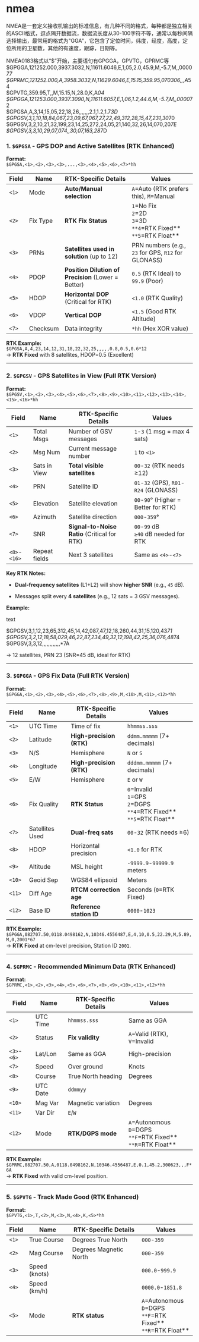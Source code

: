 # nmea
NMEA是一套定义接收机输出的标准信息，有几种不同的格式，每种都是独立相关的ASCII格式，逗点隔开数据流，数据流长度从30-100字符不等，通常以每秒间隔选择输出，最常用的格式为"GGA"，它包含了定位时间，纬度，经度，高度，定位所用的卫星数，其他的有速度，跟踪，日期等。

NMEA0183格式以“$”开始，主要语句有GPGGA，GPVTG，GPRMC等
$GPGGA,121252.000,3937.3032,N,11611.6046,E,1,05,2.0,45.9,M,-5.7,M,,0000*77   
$GPRMC,121252.000,A,3958.3032,N,11629.6046,E,15.15,359.95,070306,,,A*54   
$GPVTG,359.95,T,,M,15.15,N,28.0,K,A*04   
$GPGGA,121253.000,3937.3090,N,11611.6057,E,1,06,1.2,44.6,M,-5.7,M,,0000*72   
$GPGSA,A,3,14,15,05,22,18,26,,,,,,,2.1,1.2,1.7*3D   
$GPGSV,3,1,10,18,84,067,23,09,67,067,27,22,49,312,28,15,47,231,30*70   
$GPGSV,3,2,10,21,32,199,23,14,25,272,24,05,21,140,32,26,14,070,20*7E   
$GPGSV,3,3,10,29,07,074,,30,07,163,28*7D


### **1. `$GPGSA` - GPS DOP and Active Satellites (RTK Enhanced)**

**Format:**  
`$GPGSA,<1>,<2>,<3>,<3>,...,<3>,<4>,<5>,<6>,<7>*hh`

|Field|Name|RTK-Specific Details|Values|
|---|---|---|---|
|`<1>`|Mode|**Auto/Manual selection**|`A`=Auto (RTK prefers this), `M`=Manual|
|`<2>`|Fix Type|**RTK Fix Status**|`1`=No Fix  <br>`2`=2D  <br>`3`=3D  <br>`**4`=RTK Fixed**  <br>`**5`=RTK Float**|
|`<3>`|PRNs|**Satellites used in solution** (up to 12)|PRN numbers (e.g., `23` for GPS, `R12` for GLONASS)|
|`<4>`|PDOP|**Position Dilution of Precision** (Lower = Better)|`0.5` (RTK Ideal) to `99.9` (Poor)|
|`<5>`|HDOP|**Horizontal DOP** (Critical for RTK)|`<1.0` (RTK Quality)|
|`<6>`|VDOP|**Vertical DOP**|`<1.5` (Good RTK Altitude)|
|`<7>`|Checksum|Data integrity|`*hh` (Hex XOR value)|

**RTK Example:**  
`$GPGSA,A,4,23,14,12,31,18,22,32,25,,,,,0.8,0.5,0.6*12`  
→ **RTK Fixed** with 8 satellites, HDOP=0.5 (Excellent)

---

### **2. `$GPGSV` - GPS Satellites in View (Full RTK Version)**

**Format:**  
`$GPGSV,<1>,<2>,<3>,<4>,<5>,<6>,<7>,<8>,<9>,<10>,<11>,<12>,<13>,<14>,<15>,<16>*hh`

|Field|Name|RTK-Specific Details|Values|
|---|---|---|---|
|`<1>`|Total Msgs|Number of GSV messages|`1`-`3` (1 msg = max 4 sats)|
|`<2>`|Msg Num|Current message number|`1` to `<1>`|
|`<3>`|Sats in View|**Total visible satellites**|`00`-`32` (RTK needs ≥12)|
|`<4>`|PRN|Satellite ID|`01`-`32` (GPS), `R01`-`R24` (GLONASS)|
|`<5>`|Elevation|Satellite elevation|`00`-`90`° (Higher = Better for RTK)|
|`<6>`|Azimuth|Satellite direction|`000`-`359`°|
|`<7>`|SNR|**Signal-to-Noise Ratio** (Critical for RTK)|`00`-`99` dB  <br>`≥40` dB needed for RTK|
|`<8>`-`<16>`|Repeat fields|Next 3 satellites|Same as `<4>`-`<7>`|

**Key RTK Notes:**

- **Dual-frequency satellites** (L1+L2) will show **higher SNR** (e.g., `45` dB).
    
- Messages split every **4 satellites** (e.g., 12 sats = 3 GSV messages).
    

**Example:**

text

$GPGSV,3,1,12,23,65,312,45,14,42,087,47,12,18,260,44,31,15,120,43*71  
$GPGSV,3,2,12,18,58,029,46,22,87,234,49,32,12,198,42,25,36,076,48*74  
$GPGSV,3,3,12,,,,,,,,,,,,*7A

→ 12 satellites, PRN 23 (SNR=45 dB, ideal for RTK)

---

### **3. `$GPGGA` - GPS Fix Data (Full RTK Version)**

**Format:**  
`$GPGGA,<1>,<2>,<3>,<4>,<5>,<6>,<7>,<8>,<9>,M,<10>,M,<11>,<12>*hh`

|Field|Name|RTK-Specific Details|Values|
|---|---|---|---|
|`<1>`|UTC Time|Time of fix|`hhmmss.sss`|
|`<2>`|Latitude|**High-precision (RTK)**|`ddmm.mmmmm` (7+ decimals)|
|`<3>`|N/S|Hemisphere|`N` or `S`|
|`<4>`|Longitude|**High-precision (RTK)**|`dddmm.mmmmm` (7+ decimals)|
|`<5>`|E/W|Hemisphere|`E` or `W`|
|`<6>`|Fix Quality|**RTK Status**|`0`=Invalid  <br>`1`=GPS  <br>`2`=DGPS  <br>`**4`=RTK Fixed**  <br>`**5`=RTK Float**|
|`<7>`|Satellites Used|**Dual-freq sats**|`00`-`32` (RTK needs ≥6)|
|`<8>`|HDOP|Horizontal precision|`<1.0` for RTK|
|`<9>`|Altitude|MSL height|`-9999.9`-`99999.9` meters|
|`<10>`|Geoid Sep|WGS84 ellipsoid|Meters|
|`<11>`|Diff Age|**RTCM correction age**|Seconds (`0`=RTK Fixed)|
|`<12>`|Base ID|**Reference station ID**|`0000`-`1023`|

**RTK Example:**  
`$GPGGA,082707.50,0118.0498162,N,10346.4556487,E,4,10,0.5,22.29,M,5.89,M,0,2001*67`  
→ **RTK Fixed** at cm-level precision, Station ID `2001`.

---

### **4. `$GPRMC` - Recommended Minimum Data (RTK Enhanced)**

**Format:**  
`$GPRMC,<1>,<2>,<3>,<4>,<5>,<6>,<7>,<8>,<9>,<10>,<11>,<12>*hh`

|Field|Name|RTK-Specific Details|Values|
|---|---|---|---|
|`<1>`|UTC Time|`hhmmss.sss`|Same as GGA|
|`<2>`|Status|**Fix validity**|`A`=Valid (RTK), `V`=Invalid|
|`<3>`-`<6>`|Lat/Lon|Same as GGA|High-precision|
|`<7>`|Speed|Over ground|Knots|
|`<8>`|Course|True North heading|Degrees|
|`<9>`|UTC Date|`ddmmyy`||
|`<10>`|Mag Var|Magnetic variation|Degrees|
|`<11>`|Var Dir|`E`/`W`||
|`<12>`|Mode|**RTK/DGPS mode**|`A`=Autonomous  <br>`D`=DGPS  <br>`**F`=RTK Fixed**  <br>`**R`=RTK Float**|

**RTK Example:**  
`$GPRMC,082707.50,A,0118.0498162,N,10346.4556487,E,0.1,45.2,300623,,,F*6A`  
→ **RTK Fixed** with valid cm-level position.

---

### **5. `$GPVTG` - Track Made Good (RTK Enhanced)**

**Format:**  
`$GPVTG,<1>,T,<2>,M,<3>,N,<4>,K,<5>*hh`

|Field|Name|RTK-Specific Details|Values|
|---|---|---|---|
|`<1>`|True Course|Degrees True North|`000`-`359`|
|`<2>`|Mag Course|Degrees Magnetic North|`000`-`359`|
|`<3>`|Speed (knots)||`000.0`-`999.9`|
|`<4>`|Speed (km/h)||`0000.0`-`1851.8`|
|`<5>`|Mode|**RTK status**|`A`=Autonomous  <br>`D`=DGPS  <br>`**F`=RTK Fixed**  <br>`**R`=RTK Float**|
